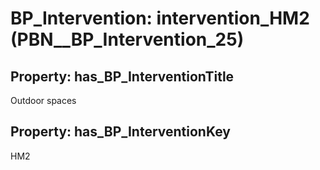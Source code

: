 # BP_Intervention: __intervention_HM2__ (PBN__BP_Intervention_25)

## Property: has_BP_InterventionTitle

Outdoor spaces

## Property: has_BP_InterventionKey

HM2

